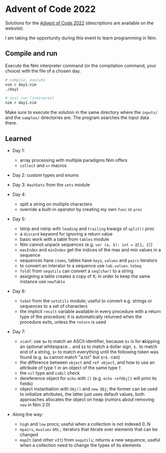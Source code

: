 # Advent of Code 2022

Solutions for the [Advent of Code 2022](https://adventofcode.com/2022)
(descriptions are available on the website).

I am taking the opportunity during this event to learn programming in Nim.


## Compile and run

Execute the Nim interpreter command (or the compilation command, your choice)
with the file of a chosen day.

```bash
# compile, execute
nim c day1.nim
./day1

# just run (interpret)
nim r day1.nim
```

Make sure to execute the solution in the same directory where the `inputs/`
and the `samples/` directories are. The program searches the input data there.


## Learned

- Day 1:
  - array processing with multiple paradigms Nim offers
  - `collect` and `=>` macros
- Day 2: custom types and enums
- Day 3: `HashSets` from the `sets` module
- Day 4:
  - split a string on multiple characters
  - override a built-in operator by creating my own `func` or `proc`
- Day 5:
  - lstrip and rstrip with `leading` and `trailing` kwargs of `split()` proc
  - a `discard` keyword for ignoring a return value
  - basic work with a table from `tables` module
  - Nim cannot unpack sequences (e.g. `var (a, b): int = @[1, 2]`)
  - `maxIndex` and `minIndex` get the indices of the max and min values in a sequence
  - sequences have `items`, tables have `keys`, `values` and `pairs` iterators
  - to convert an interator to a sequence use `tab.values.toSeq`
  - `foldl` from `sequtils` can convert a `seq[char]` to a string
  - assigning a table creates a copy of it; in order to keep the same instance
    use `newTable`
- Day 6:
  - `toSet` from the `setutils` module; useful to convert e.g. strings or 
    sequences to a set of characters
  - the implicit `result` variable available in every procedure with a return
    type of the procedure; it is automatically returned when the procedure exits,
    unless the `return` is used
- Day 7:
  - `scanf`: use `$w` to match an ASCII identifier, because `$s` is for
    **s**kipping an optional whitespace... and `$$` to match a dollar sign, 
    `$.` to match end of a string, `$+` to match everything until the following
    token was found (e.g. `$w` cannot match "a.txt" but `$+$.` can)
  - the difference between `object` and `ref object`, and how to use an attribute
    of type `T` in an object of the same type `T`
  - the `nil` type and `isNil` check
  - dereference object for `echo` with `[]` (e.g. `echo refObj[]` will print its fields)
  - object instantiation with `Obj()` and `new Obj`; the former can be used to
    initialize attributes, the latter just uses default values, both approaches
    allocates the object on heap (rumors about removing `new` in Nim 2.0)


- Along the way:
  - `high` and `low` procs; useful when a collection is not indexed 0..N
  - `mpairs`, `mvalues` etc.; iterators that iterate over elements that
    can be changed
  - `mapIt` (and other `xIt`) from `sequtils`; returns a new sequence, useful
    when a collection need to change the types of its elements
   